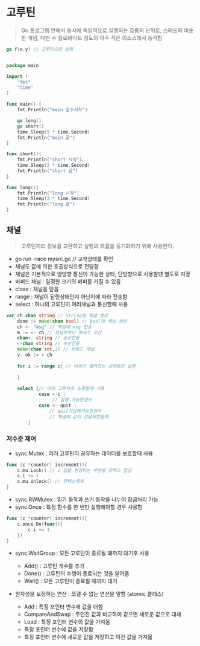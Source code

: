 # 고루틴 

> Go 프로그램 안에서 동시에 독립적으로 실행되는 흐름의 단위로, 스레드와 비슷한 개념, 다만 수 킬로바이트 정도의 아주 적은 리소스에서 동작함

```go
go f(x,y) // 고루틴으로 실행
```

```go

package main

import (
	"fmt"
	"time"
)

func main() {
	fmt.Println("main 함수시작")

	go long()
	go short()
	time.Sleep(5 * time.Second)
	fmt.Println("main 끝")
}

func short(){
	fmt.Println("short 시작")
	time.Sleep(2 * time.Second)
	fmt.Println("short 끝")
}

func long(){
	fmt.Println("long 시작")
	time.Sleep(3 * time.Second)
	fmt.Println("long 끝")
}
```

## 채널

> 고루틴끼리 정보를 교환하고 실행의 흐름을 동기화하기 위해 사용한다.

- go run -race mysrc.go // 교착상태를 확인
- 채널도 값에 의한 호출방식으로 전달함
- 채널은 기본적으로 양방향 통신이 가능한 상태, 단방향으로 사용할떈 별도로 지정
- 버퍼드 채널 : 일정한 크기의 버퍼를 가질 수 있음
- close : 채널을 닫음
- range : 채널이 닫힌상태인지 아닌지에 따라 전송함
- select : 하나의 고루틴이 여러채널과 통신할때 사용


```go
var ch chan string // string형 채널 생성
	done := make(chan bool) // bool형 채널 생성
	ch <- "msg" // 채널에 msg 전송
	m := <- ch // 채널로부터 메세지 수신
	chan<- string // 송신전용
	<-chan string // 수신전용
	make(chan int,2) // 버퍼드 채널
	v, ok := <-ch
	
	for i := range c{ // 버퍼가 열려있는 상태동안 실행
		
	}
	
	select {// 여러 고루틴과 소통할때 사용
    		case <-c :
    		     // 실행 가능한경우
    		case <- quit :
    			// quit가실행가능한경우
    			// 채널에 값이 전달되었을때
    	}
```

### 저수준 제어 

- sync.Mutex : 여러 고루틴이 공유하는 데이터를 보호할때 사용

```go
func (c *counter) increment(){
	c.mu.Lock() // i 값을 변경하는 부분을 뮤텍스 잠금
	c.i += 1
	c.mu.Unlock() // 뮤텍스해제
}
```

- sync.RWMutex : 읽기 동작과 쓰기 동작을 나누어 잠금처리 가능
- sync.Once : 특정 함수를 한 번만 실행해야할 경우 사용함

```go
func (c *counter) increment(){
	c.once.Do(func(){
		c.i += 1 
	})
}
```

- sync.WaitGroup : 모든 고루틴이 종료될 떄까지 대기후 사용
    - Add() : 고루틴 개수를 추가
    - Done() : 고루틴의 수행이 종료되는 것을 알려줌
    - Wait() : 모든 고루틴이 종료될 때까지 대기
    
- 원자성을 보장하는 연산 : 쪼갤 수 없는 연산을 말함 (atomic 클래스)
    - Add : 특정 포인터 변수에 값을 더함
    - CompareAndSwap : 주언진 값과 비교하여 같으면 새로운 값으로 대체
    - Load : 특정 포인터 변수의 값을 가져옴
    - 특정 포인터 변수에 값을 저장함
    - 특정 포인터 변수에 새로운 값을 저장하고 이전 값을 가져옮
   